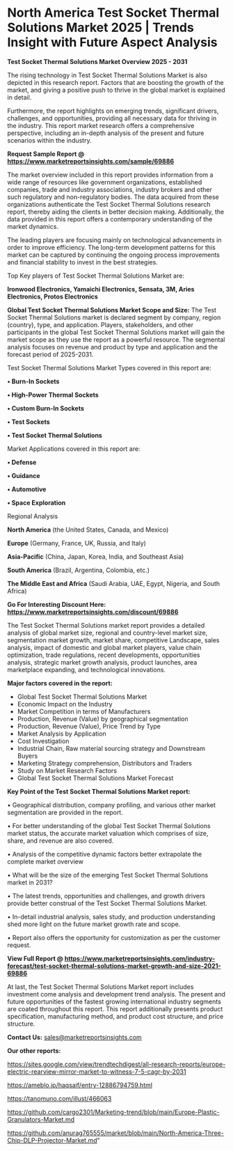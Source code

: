 # North America Test Socket Thermal Solutions Market 2025 | Trends Insight with Future Aspect Analysis

<Strong> Test Socket Thermal Solutions Market Overview 2025 - 2031</strong>

The rising technology in Test Socket Thermal Solutions Market is also depicted in this research report. Factors that are boosting the growth of the market, and giving a positive push to thrive in the global market is explained in detail.

Furthermore, the report highlights on emerging trends, significant drivers, challenges, and opportunities, providing all necessary data for thriving in the industry. This report market research offers a comprehensive perspective, including an in-depth analysis of the present and future scenarios within the industry.

<strong>Request Sample Report @ <a href=https://www.marketreportsinsights.com/sample/69886>https://www.marketreportsinsights.com/sample/69886</a></strong>

The market overview included in this report provides information from a wide range of resources like government organizations, established companies, trade and industry associations, industry brokers and other such regulatory and non-regulatory bodies. The data acquired from these organizations authenticate the Test Socket Thermal Solutions research report, thereby aiding the clients in better decision making. Additionally, the data provided in this report offers a contemporary understanding of the market dynamics.

The leading players are focusing mainly on technological advancements in order to improve efficiency. The long-term development patterns for this market can be captured by continuing the ongoing process improvements and financial stability to invest in the best strategies.

Top Key players of Test Socket Thermal Solutions Market are:

<strong>Ironwood Electronics, Yamaichi Electronics, Sensata, 3M, Aries Electronics, Protos Electronics</strong>

<strong><b>Global Test Socket Thermal Solutions Market Scope and Size:</b></strong>
The Test Socket Thermal Solutions market is declared segment by company, region (country), type, and application. Players, stakeholders, and other participants in the global Test Socket Thermal Solutions market will gain the market scope as they use the report as a powerful resource. The segmental analysis focuses on revenue and product by type and application and the forecast period of 2025-2031.

Test Socket Thermal Solutions Market Types covered in this report are:

<strong>• Burn-In Sockets

• High-Power Thermal Sockets

• Custom Burn-In Sockets

• Test Sockets

• Test Socket Thermal Solutions</strong>

Market Applications covered in this report are:

<strong>• Defense

• Guidance

• Automotive

• Space Exploration</strong> 

Regional Analysis

<strong>North America</strong> (the United States, Canada, and Mexico)

<strong>Europe</strong> (Germany, France, UK, Russia, and Italy)

<strong>Asia-Pacific</strong> (China, Japan, Korea, India, and Southeast Asia)

<strong>South America</strong> (Brazil, Argentina, Colombia, etc.)

<strong>The Middle East and Africa</strong> (Saudi Arabia, UAE, Egypt, Nigeria, and South Africa)

<strong>Go For Interesting Discount Here: <a href=https://www.marketreportsinsights.com/discount/69886>https://www.marketreportsinsights.com/discount/69886</a></strong>

The Test Socket Thermal Solutions market report provides a detailed analysis of global market size, regional and country-level market size, segmentation market growth, market share, competitive Landscape, sales analysis, impact of domestic and global market players, value chain optimization, trade regulations, recent developments, opportunities analysis, strategic market growth analysis, product launches, area marketplace expanding, and technological innovations.

<strong><b>Major factors covered in the report:</b></strong>
<ul>
  <li>Global Test Socket Thermal Solutions Market </li>
  <li>Economic Impact on the Industry</li>
  <li>Market Competition in terms of Manufacturers</li>
  <li>Production, Revenue (Value) by geographical segmentation</li>
  <li>Production, Revenue (Value), Price Trend by Type</li>
  <li>Market Analysis by Application</li>
  <li>Cost Investigation</li>
  <li>Industrial Chain, Raw material sourcing strategy and Downstream Buyers</li>
  <li>Marketing Strategy comprehension, Distributors and Traders</li>
  <li>Study on Market Research Factors</li>
  <li>Global Test Socket Thermal Solutions Market Forecast</li>
</ul>

<strong><b>Key Point of the Test Socket Thermal Solutions Market report:</b></strong>

• Geographical distribution, company profiling, and various other market segmentation are provided in the report.

• For better understanding of the global Test Socket Thermal Solutions market status, the accurate market valuation which comprises of size, share, and revenue are also covered.

• Analysis of the competitive dynamic factors better extrapolate the complete market overview

• What will be the size of the emerging Test Socket Thermal Solutions market in 2031?

• The latest trends, opportunities and challenges, and growth drivers provide better construal of the Test Socket Thermal Solutions Market.

• In-detail industrial analysis, sales study, and production understanding shed more light on the future market growth rate and scope.

• Report also offers the opportunity for customization as per the customer request.

<strong><b>View Full Report @ <a href=https://www.marketreportsinsights.com/industry-forecast/test-socket-thermal-solutions-market-growth-and-size-2021-69886>https://www.marketreportsinsights.com/industry-forecast/test-socket-thermal-solutions-market-growth-and-size-2021-69886</a></b></strong>


At last, the Test Socket Thermal Solutions Market report includes investment come analysis and development trend analysis. The present and future opportunities of the fastest growing international industry segments are coated throughout this report. This report additionally presents product specification, manufacturing method, and product cost structure, and price structure.

<strong>Contact Us:</strong>
sales@marketreportsinsights.com

<strong>Our other reports:</strong>

<a href=https://sites.google.com/view/trendtechdigest/all-research-reports/europe-electric-rearview-mirror-market-to-witness-7-5-cagr-by-2031>https://sites.google.com/view/trendtechdigest/all-research-reports/europe-electric-rearview-mirror-market-to-witness-7-5-cagr-by-2031</a>

<a href=https://ameblo.jp/haqsaif/entry-12886794759.html>https://ameblo.jp/haqsaif/entry-12886794759.html</a>

<a href=https://tanomuno.com/illust/466063>https://tanomuno.com/illust/466063</a>

<a href=https://github.com/cargo2301/Marketing-trend/blob/main/Europe-Plastic-Granulators-Market.md>https://github.com/cargo2301/Marketing-trend/blob/main/Europe-Plastic-Granulators-Market.md</a>

<a href=https://github.com/anurag765555/market/blob/main/North-America-Three-Chip-DLP-Projector-Market.md>https://github.com/anurag765555/market/blob/main/North-America-Three-Chip-DLP-Projector-Market.md</a>"
